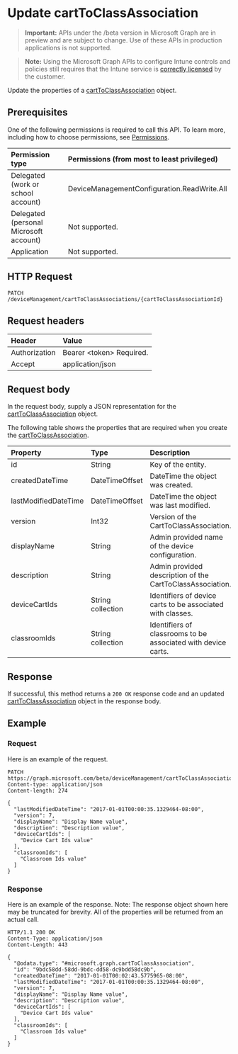 ﻿# Update cartToClassAssociation

> **Important:** APIs under the /beta version in Microsoft Graph are in preview and are subject to change. Use of these APIs in production applications is not supported.

> **Note:** Using the Microsoft Graph APIs to configure Intune controls and policies still requires that the Intune service is [correctly licensed](https://go.microsoft.com/fwlink/?linkid=839381) by the customer.

Update the properties of a [cartToClassAssociation](../resources/intune_deviceconfig_carttoclassassociation.md) object.
## Prerequisites
One of the following permissions is required to call this API. To learn more, including how to choose permissions, see [Permissions](/graph/permissions_reference).

|Permission type|Permissions (from most to least privileged)|
|:---|:---|
|Delegated (work or school account)|DeviceManagementConfiguration.ReadWrite.All|
|Delegated (personal Microsoft account)|Not supported.|
|Application|Not supported.|

## HTTP Request
<!-- {
  "blockType": "ignored"
}
-->
``` http
PATCH /deviceManagement/cartToClassAssociations/{cartToClassAssociationId}
```

## Request headers
|Header|Value|
|:---|:---|
|Authorization|Bearer &lt;token&gt; Required.|
|Accept|application/json|

## Request body
In the request body, supply a JSON representation for the [cartToClassAssociation](../resources/intune_deviceconfig_carttoclassassociation.md) object.

The following table shows the properties that are required when you create the [cartToClassAssociation](../resources/intune_deviceconfig_carttoclassassociation.md).

|Property|Type|Description|
|:---|:---|:---|
|id|String|Key of the entity.|
|createdDateTime|DateTimeOffset|DateTime the object was created.|
|lastModifiedDateTime|DateTimeOffset|DateTime the object was last modified.|
|version|Int32|Version of the CartToClassAssociation.|
|displayName|String|Admin provided name of the device configuration.|
|description|String|Admin provided description of the CartToClassAssociation.|
|deviceCartIds|String collection|Identifiers of device carts to be associated with classes.|
|classroomIds|String collection|Identifiers of classrooms to be associated with device carts.|



## Response
If successful, this method returns a `200 OK` response code and an updated [cartToClassAssociation](../resources/intune_deviceconfig_carttoclassassociation.md) object in the response body.

## Example
### Request
Here is an example of the request.
``` http
PATCH https://graph.microsoft.com/beta/deviceManagement/cartToClassAssociations/{cartToClassAssociationId}
Content-type: application/json
Content-length: 274

{
  "lastModifiedDateTime": "2017-01-01T00:00:35.1329464-08:00",
  "version": 7,
  "displayName": "Display Name value",
  "description": "Description value",
  "deviceCartIds": [
    "Device Cart Ids value"
  ],
  "classroomIds": [
    "Classroom Ids value"
  ]
}
```

### Response
Here is an example of the response. Note: The response object shown here may be truncated for brevity. All of the properties will be returned from an actual call.
``` http
HTTP/1.1 200 OK
Content-Type: application/json
Content-Length: 443

{
  "@odata.type": "#microsoft.graph.cartToClassAssociation",
  "id": "9bdc58dd-58dd-9bdc-dd58-dc9bdd58dc9b",
  "createdDateTime": "2017-01-01T00:02:43.5775965-08:00",
  "lastModifiedDateTime": "2017-01-01T00:00:35.1329464-08:00",
  "version": 7,
  "displayName": "Display Name value",
  "description": "Description value",
  "deviceCartIds": [
    "Device Cart Ids value"
  ],
  "classroomIds": [
    "Classroom Ids value"
  ]
}
```





